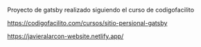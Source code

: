 Proyecto de gatsby realizado siguiendo el curso de codigofacilito

https://codigofacilito.com/cursos/sitio-persional-gatsby

https://javieralarcon-website.netlify.app/